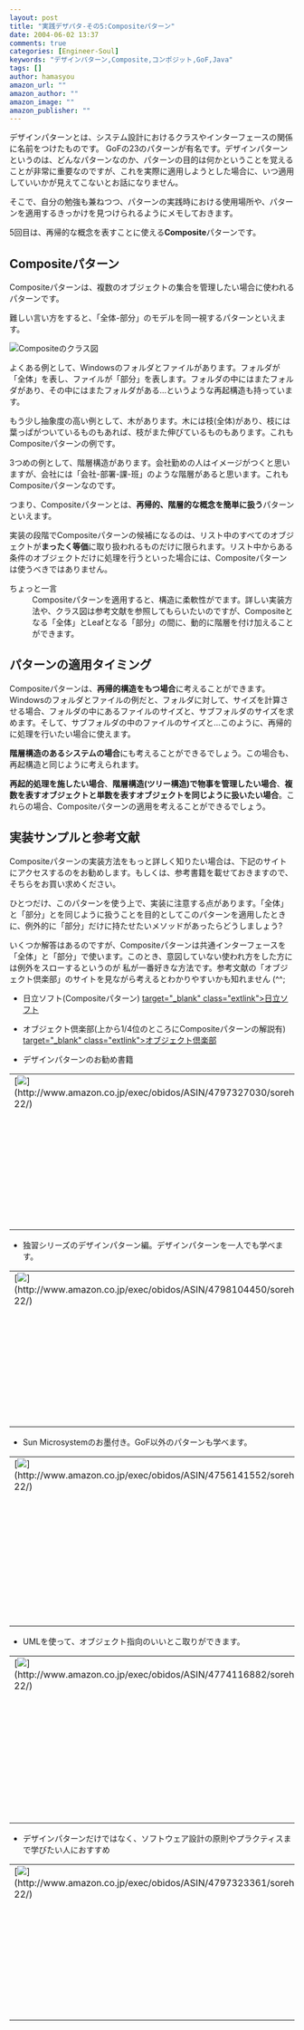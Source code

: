 ```yaml
---
layout: post
title: "実践デザパタ-その5:Compositeパターン"
date: 2004-06-02 13:37
comments: true
categories: [Engineer-Soul]
keywords: "デザインパターン,Composite,コンポジット,GoF,Java"
tags: []
author: hamasyou
amazon_url: ""
amazon_author: ""
amazon_image: ""
amazon_publisher: ""
---
```


デザインパターンとは、システム設計におけるクラスやインターフェースの関係に名前をつけたものです。
GoFの23のパターンが有名です。デザインパターンというのは、どんなパターンなのか、パターンの目的は何かということを覚えることが非常に重要なのですが、これを実際に適用しようとした場合に、いつ適用していいかが見えてこないとお話になりません。

そこで、自分の勉強も兼ねつつ、パターンの実践時における使用場所や、パターンを適用するきっかけを見つけられるようにメモしておきます。

5回目は、再帰的な概念を表すことに使える<b>Composite</b>パターンです。


<!-- more -->

<h2>Compositeパターン</h2>

<p class="option">Compositeパターンは、複数のオブジェクトの集合を管理したい場合に使われるパターンです。</p>

難しい言い方をすると、「全体-部分」のモデルを同一視するパターンといえます。

<img src="http://hamasyou.com/images/design_pattern/composite.gif" alt="Compositeのクラス図" />

よくある例として、Windowsのフォルダとファイルがあります。フォルダが「全体」を表し、ファイルが「部分」を表します。フォルダの中にはまたフォルダがあり、その中にはまたフォルダがある...というような再起構造も持っています。

もう少し抽象度の高い例として、木があります。木には枝(全体)があり、枝には葉っぱがついているものもあれば、枝がまた伸びているものもあります。これもCompositeパターンの例です。

3つめの例として、階層構造があります。会社勤めの人はイメージがつくと思いますが、会社には「会社-部署-課-班」のような階層があると思います。これもCompositeパターンなのです。

つまり、Compositeパターンとは、<strong>再帰的、階層的な概念を簡単に扱う</strong>パターンといえます。

実装の段階でCompositeパターンの候補になるのは、リスト中のすべてのオブジェクトが<b>まったく等価</b>に取り扱われるものだけに限られます。リスト中からある条件のオブジェクトだけに処理を行うといった場合には、Compositeパターンは使うべきではありません。

<dl>
<dt class="info">ちょっと一言</dt>
<dd>Compositeパターンを適用すると、構造に柔軟性がでます。詳しい実装方法や、クラス図は参考文献を参照してもらいたいのですが、Compositeとなる「全体」とLeafとなる「部分」の間に、動的に階層を付け加えることができます。</dd>
</dl>

<h2>パターンの適用タイミング</h2>

Compositeパターンは、<b>再帰的構造をもつ場合</b>に考えることができます。Windowsのフォルダとファイルの例だと、フォルダに対して、サイズを計算させる場合、フォルダの中にあるファイルのサイズと、サブフォルダのサイズを求めます。そして、サブフォルダの中のファイルのサイズと...このように、再帰的に処理を行いたい場合に使えます。

<b>階層構造のあるシステムの場合</b>にも考えることができるでしょう。この場合も、再起構造と同じように考えられます。

<strong>再起的処理を施したい場合</strong>、<strong>階層構造(ツリー構造)で物事を管理したい場合</strong>、<strong>複数を表すオブジェクトと単数を表すオブジェクトを同じように扱いたい場合</strong>。これらの場合、Compositeパターンの適用を考えることができるでしょう。

<h2>実装サンプルと参考文献</h2>

Compositeパターンの実装方法をもっと詳しく知りたい場合は、下記のサイトにアクセスするのをお勧めします。もしくは、参考書籍を載せておきますので、そちらをお買い求めください。

ひとつだけ、このパターンを使う上で、実装に注意する点があります。「全体」と「部分」とを同じように扱うことを目的としてこのパターンを適用したときに、例外的に「部分」だけに持たせたいメソッドがあったらどうしましょう?

いくつか解答はあるのですが、Compositeパターンは共通インターフェースを「全体」と「部分」で使います。このとき、意図していない使われ方をした方には例外をスローするというのが
私が一番好きな方法です。参考文献の「オブジェクト倶楽部」のサイトを見ながら考えるとわかりやすいかも知れません (^^;

+ 日立ソフト(Compositeパターン)
[ target="_blank" class="extlink">日立ソフト](http://www.dmz.hitachi-sk.co.jp/Java/Tech/pattern/gof/composite.html)

+ オブジェクト倶楽部(上から1/4位のところにCompositeパターンの解説有)
[ target="_blank" class="extlink">オブジェクト倶楽部](http://www.objectclub.jp/technicaldoc/pattern/DPforJavaProgrammers)

+ デザインパターンのお勧め書籍
<div class="rakuten"><table border="0" cellpadding="5" width="400"><tr><td valign="top">[<img src="http://images-jp.amazon.com/images/P/4797327030.09.MZZZZZZZ.jpg"   border="0" />](http://www.amazon.co.jp/exec/obidos/ASIN/4797327030/sorehabooks-22/)</td><td valign="top" />[増補改訂版Java言語で学ぶデザインパターン入門](http://www.amazon.co.jp/exec/obidos/ASIN/4797327030/sorehabooks-22/)<br />結城 浩<br /><iframe scrolling="no" frameborder="0" width="250" height="40" hspace="0" vspace="0" marginheight="0" marginwidth="0" src="http://xml-jp.amznxslt.com/onca/xml3?dev-t=D2JW5SAFEH7L0B&t=goodpic-22&f=http://www.g-tools.com/xsl/aws-price-ffffff.xsl&locale=jp&type=lite&AsinSearch=4797327030"></iframe><br /><br /><font size="-1"><b>おすすめ平均</b><img src="http://g-images.amazon.com/images/G/01/detail/stars-5-0.gif"   /><br /><img src="http://g-images.amazon.com/images/G/01/detail/stars-5-0.gif"   />この本なしにJavaは語れない<br /></font><br />[ /><font size="-1">Amazonで詳しく見る</font>](http://www.amazon.co.jp/exec/obidos/ASIN/4797327030/sorehabooks-22/)<img src="http://www.g-tools.com/img/spacer.gif"   width="50" height="1" />[ /><img src="http://www.g-tools.com/img/powered-by-gtool.gif"   border="0" alt="4797327030"/>](http://www.goodpic.com/mt/aws/)<br /></td></tr></table>
</div>

+ 独習シリーズのデザインパターン編。デザインパターンを一人でも学べます。
<div class="rakuten"><table border="0" cellpadding="5" width="400"><tr><td valign="top">[<img src="http://images-jp.amazon.com/images/P/4798104450.09.MZZZZZZZ.jpg"   border="0" />](http://www.amazon.co.jp/exec/obidos/ASIN/4798104450/sorehabooks-22/)</td><td valign="top" />[独習デザインパターン](http://www.amazon.co.jp/exec/obidos/ASIN/4798104450/sorehabooks-22/)<br />株式会社テクノロジックアート ， 長瀬 嘉秀<br /><iframe scrolling="no" frameborder="0" width="250" height="40" hspace="0" vspace="0" marginheight="0" marginwidth="0" src="http://xml-jp.amznxslt.com/onca/xml3?dev-t=D2JW5SAFEH7L0B&t=goodpic-22&f=http://www.g-tools.com/xsl/aws-price-ffffff.xsl&locale=jp&type=lite&AsinSearch=4798104450"></iframe><br /><br /><font size="-1"><b>おすすめ平均</b><img src="http://g-images.amazon.com/images/G/01/detail/stars-5-0.gif"   /><br /><img src="http://g-images.amazon.com/images/G/01/detail/stars-5-0.gif"   />GoF本で挫折した人の為の本<br /></font><br />[ /><font size="-1">Amazonで詳しく見る</font>](http://www.amazon.co.jp/exec/obidos/ASIN/4798104450/sorehabooks-22/)<img src="http://www.g-tools.com/img/spacer.gif"   width="50" height="1" />[ /><img src="http://www.g-tools.com/img/powered-by-gtool.gif"   border="0" alt="4798104450"/>](http://www.goodpic.com/mt/aws/)<br /></td></tr></table>
</div>

+ Sun Microsystemのお墨付き。GoF以外のパターンも学べます。
<div class="rakuten"><table border="0" cellpadding="5" width="400"><tr><td valign="top">[<img src="http://images-jp.amazon.com/images/P/4756141552.09.MZZZZZZZ.jpg"   border="0" />](http://www.amazon.co.jp/exec/obidos/ASIN/4756141552/sorehabooks-22/)</td><td valign="top" />[デザインパターンによるJava実践プログラミング](http://www.amazon.co.jp/exec/obidos/ASIN/4756141552/sorehabooks-22/)<br />スティーヴン シュテルティン, オーラブ マースセン, Stephen Stelting, Olav Maassen, クイック<br /><iframe scrolling="no" frameborder="0" width="250" height="40" hspace="0" vspace="0" marginheight="0" marginwidth="0" src="http://xml-jp.amznxslt.com/onca/xml3?dev-t=D2JW5SAFEH7L0B&t=goodpic-22&f=http://www.g-tools.com/xsl/aws-price-ffffff.xsl&locale=jp&type=lite&AsinSearch=4756141552"></iframe><br /><br /><font size="-1"><b>おすすめ平均</b><img src="http://g-images.amazon.com/images/G/01/detail/stars-5-0.gif"   /><br /><img src="http://g-images.amazon.com/images/G/01/detail/stars-5-0.gif"   />かなりの良書<br /></font><br />[ /><font size="-1">Amazonで詳しく見る</font>](http://www.amazon.co.jp/exec/obidos/ASIN/4756141552/sorehabooks-22/)<img src="http://www.g-tools.com/img/spacer.gif"   width="50" height="1" />[ /><img src="http://www.g-tools.com/img/powered-by-gtool.gif"   border="0" alt="4756141552"/>](http://www.goodpic.com/mt/aws/)<br /></td></tr></table>
</div>

+ UMLを使って、オブジェクト指向のいいとこ取りができます。
<div class="rakuten"><table border="0" cellpadding="5" width="400"><tr><td valign="top">[<img src="http://images-jp.amazon.com/images/P/4774116882.09.MZZZZZZZ.jpg"   border="0" />](http://www.amazon.co.jp/exec/obidos/ASIN/4774116882/sorehabooks-22/)</td><td valign="top" />[UML 500の技](http://www.amazon.co.jp/exec/obidos/ASIN/4774116882/sorehabooks-22/)<br />Windowsプログラミング愛好会<br /><iframe scrolling="no" frameborder="0" width="250" height="40" hspace="0" vspace="0" marginheight="0" marginwidth="0" src="http://xml-jp.amznxslt.com/onca/xml3?dev-t=D2JW5SAFEH7L0B&t=goodpic-22&f=http://www.g-tools.com/xsl/aws-price-ffffff.xsl&locale=jp&type=lite&AsinSearch=4774116882"></iframe><br /><br /><font size="-1"><b>おすすめ平均</b><img src="http://g-images.amazon.com/images/G/01/detail/stars-3-5.gif"   /><br /><img src="http://g-images.amazon.com/images/G/01/detail/stars-2-0.gif"   />たいした「技」は載っていません<br /><img src="http://g-images.amazon.com/images/G/01/detail/stars-5-0.gif"   />私にはよかったと思います。<br /></font><br />[ /><font size="-1">Amazonで詳しく見る</font>](http://www.amazon.co.jp/exec/obidos/ASIN/4774116882/sorehabooks-22/)<img src="http://www.g-tools.com/img/spacer.gif"   width="50" height="1" />[ /><img src="http://www.g-tools.com/img/powered-by-gtool.gif"   border="0" alt="4774116882"/>](http://www.goodpic.com/mt/aws/)<br /></td></tr></table>
</div>

+ デザインパターンだけではなく、ソフトウェア設計の原則やプラクティスまで学びたい人におすすめ
<div class="rakuten"><table border="0" cellpadding="5" width="400"><tr><td valign="top">[<img src="http://images-jp.amazon.com/images/P/4797323361.09.MZZZZZZZ.jpg"   border="0" />](http://www.amazon.co.jp/exec/obidos/ASIN/4797323361/sorehabooks-22/)</td><td valign="top" />[アジャイルソフトウェア開発の奥義](http://www.amazon.co.jp/exec/obidos/ASIN/4797323361/sorehabooks-22/)<br />ロバート・C・マーチン ， 瀬谷 啓介<br /><iframe scrolling="no" frameborder="0" width="250" height="40" hspace="0" vspace="0" marginheight="0" marginwidth="0" src="http://xml-jp.amznxslt.com/onca/xml3?dev-t=D2JW5SAFEH7L0B&t=goodpic-22&f=http://www.g-tools.com/xsl/aws-price-ffffff.xsl&locale=jp&type=lite&AsinSearch=4797323361"></iframe><br /><br /><font size="-1"><b>おすすめ平均</b><img src="http://g-images.amazon.com/images/G/01/detail/stars-5-0.gif"   /><br /><img src="http://g-images.amazon.com/images/G/01/detail/stars-5-0.gif"   />体系だてられた経験的ガイドラインか。<br /></font><br />[ /><font size="-1">Amazonで詳しく見る</font>](http://www.amazon.co.jp/exec/obidos/ASIN/4797323361/sorehabooks-22/)<img src="http://www.g-tools.com/img/spacer.gif"   width="50" height="1" />[ /><img src="http://www.g-tools.com/img/powered-by-gtool.gif"   border="0" alt="4797323361"/>](http://www.goodpic.com/mt/aws/)<br /></td></tr></table>
</div>




